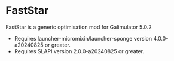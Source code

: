 # FastStar

FastStar is a generic optimisation mod for Galimulator 5.0.2

- Requires launcher-micromixin/launcher-sponge version 4.0.0-a20240825 or greater.
- Requires SLAPI version 2.0.0-a20240825 or greater.
